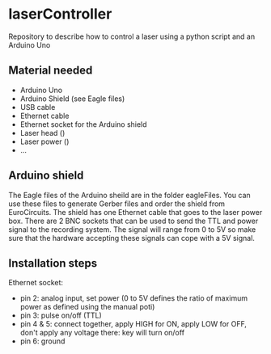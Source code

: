 # laserController
Repository to describe how to control a laser using a python script and an Arduino Uno

## Material needed

* Arduino Uno
* Arduino Shield (see Eagle files)
* USB cable
* Ethernet cable
* Ethernet socket for the Arduino shield
* Laser head ()
* Laser power ()
* ...

## Arduino shield

The Eagle files of the Arduino sheild are in the folder eagleFiles. You can use these files to generate Gerber files and order the shield from EuroCircuits.
The shield has one Ethernet cable that goes to the laser power box. There are 2 BNC sockets that can be used to send the TTL and power signal to the recording system. The signal will range from 0 to 5V so make sure that the hardware accepting these signals can cope with a 5V signal.

## Installation steps

Ethernet socket:
* pin 2: analog input, set power (0 to 5V defines the ratio of maximum power as defined using the manual poti)
* pin 3: pulse on/off (TTL)
* pin 4 & 5: connect together, apply HIGH for ON, apply LOW for OFF, don't apply any voltage there: key will turn on/off
* pin 6: ground


